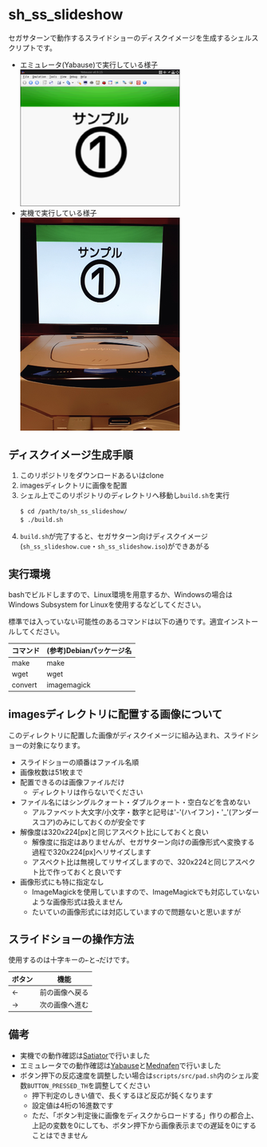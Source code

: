 # sh_ss_slideshow

セガサターンで動作するスライドショーのディスクイメージを生成するシェルスクリプトです。

- エミュレータ(Yabause)で実行している様子  
  <img src=".data/yabause.png" width="320px" alt="エミュレータ(Yabause)で実行している様子">
- 実機で実行している様子  
  <img src=".data/ss.jpg" width="320px" alt="実機で実行している様子">

## ディスクイメージ生成手順

1. このリポジトリをダウンロードあるいはclone
2. imagesディレクトリに画像を配置
3. シェル上でこのリポジトリのディレクトリへ移動し`build.sh`を実行
   ```bash
   $ cd /path/to/sh_ss_slideshow/
   $ ./build.sh
   ```
4. `build.sh`が完了すると、セガサターン向けディスクイメージ(`sh_ss_slideshow.cue`・`sh_ss_slideshow.iso`)ができあがる

## 実行環境

bashでビルドしますので、Linux環境を用意するか、Windowsの場合はWindows Subsystem for Linuxを使用するなどしてください。

標準では入っていない可能性のあるコマンドは以下の通りです。適宜インストールしてください。

| コマンド | (参考)Debianパッケージ名 |
| ---- | ---- |
| make | make |
| wget | wget |
| convert | imagemagick |

## imagesディレクトリに配置する画像について

このディレクトリに配置した画像がディスクイメージに組み込まれ、スライドショーの対象になります。

- スライドショーの順番はファイル名順
- 画像枚数は51枚まで
- 配置できるのは画像ファイルだけ
  - ディレクトリは作らないでください
- ファイル名にはシングルクォート・ダブルクォート・空白などを含めない
  - アルファベット大文字/小文字・数字と記号は'-'(ハイフン)・'_'(アンダースコア)のみにしておくのが安全です
- 解像度は320x224[px]と同じアスペクト比にしておくと良い
  - 解像度に指定はありませんが、セガサターン向けの画像形式へ変換する過程で320x224[px]へリサイズします
  - アスペクト比は無視してリサイズしますので、320x224と同じアスペクト比で作っておくと良いです
- 画像形式にも特に指定なし
  - ImageMagickを使用していますので、ImageMagickでも対応していないような画像形式は扱えません
  - たいていの画像形式には対応していますので問題ないと思いますが

## スライドショーの操作方法

使用するのは十字キーの`←`と`→`だけです。

| ボタン | 機能 |
| ---- | ---- |
| ← | 前の画像へ戻る |
| → | 次の画像へ進む |

## 備考

- 実機での動作確認は[Satiator](https://www.satiator.net/)で行いました
- エミュレータでの動作確認は[Yabause](https://yabause.org/)と[Mednafen](https://mednafen.github.io/)で行いました
- ボタン押下の反応速度を調整したい場合は`scripts/src/pad.sh`内のシェル変数`BUTTON_PRESSED_TH`を調整してください
  - 押下判定のしきい値で、長くするほど反応が鈍くなります
  - 設定値は4桁の16進数です
  - ただ、「ボタン判定後に画像をディスクからロードする」作りの都合上、上記の変数を0にしても、ボタン押下から画像表示までの遅延を0にすることはできません
